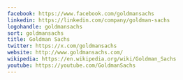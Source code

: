 ```yaml
---
facebook: https://www.facebook.com/goldmansachs
linkedin: https://linkedin.com/company/goldman-sachs
logohandle: goldmansachs
sort: goldmansachs
title: Goldman Sachs
twitter: https://x.com/goldmansachs
website: http://www.goldmansachs.com/
wikipedia: https://en.wikipedia.org/wiki/Goldman_Sachs
youtube: https://youtube.com/GoldmanSachs
---
```

